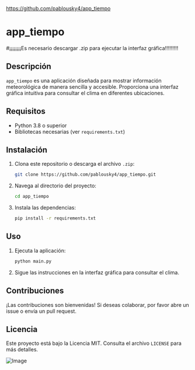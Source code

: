 https://github.com/pablousky4/app_tiempo
# app_tiempo
#¡¡¡¡¡¡¡¡Es necesario descargar .zip para ejecutar la interfaz gráfica!!!!!!!!!
## Descripción

`app_tiempo` es una aplicación diseñada para mostrar información meteorológica de manera sencilla y accesible. Proporciona una interfaz gráfica intuitiva para consultar el clima en diferentes ubicaciones.

## Requisitos

- Python 3.8 o superior
- Bibliotecas necesarias (ver `requirements.txt`)

## Instalación

1. Clona este repositorio o descarga el archivo `.zip`:
    ```bash
    git clone https://github.com/pablousky4/app_tiempo.git
    ```
2. Navega al directorio del proyecto:
    ```bash
    cd app_tiempo
    ```
3. Instala las dependencias:
    ```bash
    pip install -r requirements.txt
    ```

## Uso

1. Ejecuta la aplicación:
    ```bash
    python main.py
    ```
2. Sigue las instrucciones en la interfaz gráfica para consultar el clima.

## Contribuciones

¡Las contribuciones son bienvenidas! Si deseas colaborar, por favor abre un issue o envía un pull request.

## Licencia

Este proyecto está bajo la Licencia MIT. Consulta el archivo `LICENSE` para más detalles.

![Image](https://github.com/user-attachments/assets/bdad28e9-2a94-4ab0-b061-4d4eac105cc5)